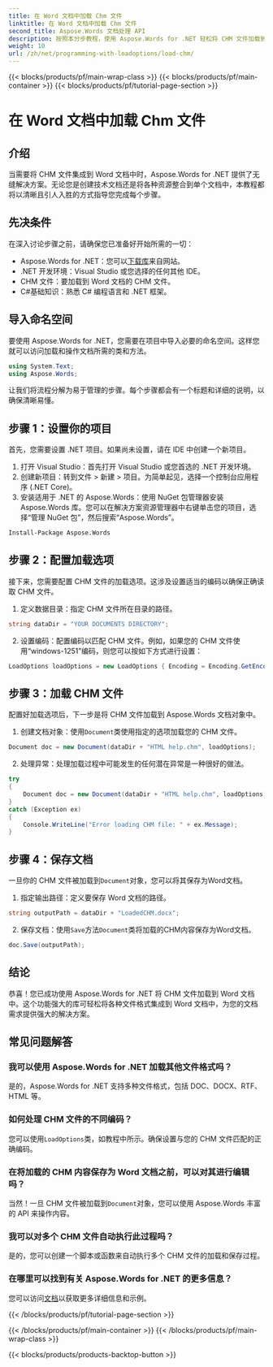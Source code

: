 ```yaml
---
title: 在 Word 文档中加载 Chm 文件
linktitle: 在 Word 文档中加载 Chm 文件
second_title: Aspose.Words 文档处理 API
description: 按照本分步教程，使用 Aspose.Words for .NET 轻松将 CHM 文件加载到 Word 文档中。非常适合整合您的技术文档。
weight: 10
url: /zh/net/programming-with-loadoptions/load-chm/
---
```


{{< blocks/products/pf/main-wrap-class >}}
{{< blocks/products/pf/main-container >}}
{{< blocks/products/pf/tutorial-page-section >}}

# 在 Word 文档中加载 Chm 文件

## 介绍

当需要将 CHM 文件集成到 Word 文档中时，Aspose.Words for .NET 提供了无缝解决方案。无论您是创建技术文档还是将各种资源整合到单个文档中，本教程都将以清晰且引人入胜的方式指导您完成每个步骤。

## 先决条件

在深入讨论步骤之前，请确保您已准备好开始所需的一切：
-  Aspose.Words for .NET：您可以[下载库](https://releases.aspose.com/words/net/)来自网站。
- .NET 开发环境：Visual Studio 或您选择的任何其他 IDE。
- CHM 文件：要加载到 Word 文档的 CHM 文件。
- C#基础知识：熟悉 C# 编程语言和 .NET 框架。

## 导入命名空间

要使用 Aspose.Words for .NET，您需要在项目中导入必要的命名空间。这样您就可以访问加载和操作文档所需的类和方法。

```csharp
using System.Text;
using Aspose.Words;
```

让我们将流程分解为易于管理的步骤。每个步骤都会有一个标题和详细的说明，以确保清晰易懂。

## 步骤 1：设置你的项目

首先，您需要设置 .NET 项目。如果尚未设置，请在 IDE 中创建一个新项目。

1. 打开 Visual Studio：首先打开 Visual Studio 或您首选的 .NET 开发环境。
2. 创建新项目：转到文件 > 新建 > 项目。为简单起见，选择一个控制台应用程序 (.NET Core)。
3. 安装适用于 .NET 的 Aspose.Words：使用 NuGet 包管理器安装 Aspose.Words 库。您可以在解决方案资源管理器中右键单击您的项目，选择“管理 NuGet 包”，然后搜索“Aspose.Words”。

```bash
Install-Package Aspose.Words
```

## 步骤 2：配置加载选项

接下来，您需要配置 CHM 文件的加载选项。这涉及设置适当的编码以确保正确读取 CHM 文件。

1. 定义数据目录：指定 CHM 文件所在目录的路径。

```csharp
string dataDir = "YOUR DOCUMENTS DIRECTORY";
```

2. 设置编码：配置编码以匹配 CHM 文件。例如，如果您的 CHM 文件使用“windows-1251”编码，则您可以按如下方式进行设置：

```csharp
LoadOptions loadOptions = new LoadOptions { Encoding = Encoding.GetEncoding("windows-1251") };
```

## 步骤 3：加载 CHM 文件

配置好加载选项后，下一步是将 CHM 文件加载到 Aspose.Words 文档对象中。

1. 创建文档对象：使用`Document`类使用指定的选项加载您的 CHM 文件。

```csharp
Document doc = new Document(dataDir + "HTML help.chm", loadOptions);
```

2. 处理异常：处理加载过程中可能发生的任何潜在异常是一种很好的做法。

```csharp
try
{
    Document doc = new Document(dataDir + "HTML help.chm", loadOptions);
}
catch (Exception ex)
{
    Console.WriteLine("Error loading CHM file: " + ex.Message);
}
```

## 步骤 4：保存文档

一旦你的 CHM 文件被加载到`Document`对象，您可以将其保存为Word文档。

1. 指定输出路径：定义要保存 Word 文档的路径。

```csharp
string outputPath = dataDir + "LoadedCHM.docx";
```

2. 保存文档：使用`Save`方法`Document`类将加载的CHM内容保存为Word文档。

```csharp
doc.Save(outputPath);
```

## 结论

恭喜！您已成功使用 Aspose.Words for .NET 将 CHM 文件加载到 Word 文档中。这个功能强大的库可轻松将各种文件格式集成到 Word 文档中，为您的文档需求提供强大的解决方案。

## 常见问题解答

### 我可以使用 Aspose.Words for .NET 加载其他文件格式吗？

是的，Aspose.Words for .NET 支持多种文件格式，包括 DOC、DOCX、RTF、HTML 等。

### 如何处理 CHM 文件的不同编码？

您可以使用`LoadOptions`类，如教程中所示。确保设置与您的 CHM 文件匹配的正确编码。

### 在将加载的 CHM 内容保存为 Word 文档之前，可以对其进行编辑吗？

当然！一旦 CHM 文件被加载到`Document`对象，您可以使用 Aspose.Words 丰富的 API 来操作内容。

### 我可以对多个 CHM 文件自动执行此过程吗？

是的，您可以创建一个脚本或函数来自动执行多个 CHM 文件的加载和保存过程。

### 在哪里可以找到有关 Aspose.Words for .NET 的更多信息？

您可以访问[文档](https://reference.aspose.com/words/net/)以获取更多详细信息和示例。

{{< /blocks/products/pf/tutorial-page-section >}}

{{< /blocks/products/pf/main-container >}}
{{< /blocks/products/pf/main-wrap-class >}}

{{< blocks/products/products-backtop-button >}}

